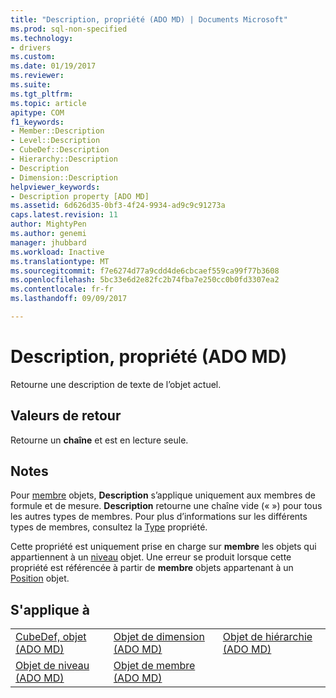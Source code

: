 ```yaml
---
title: "Description, propriété (ADO MD) | Documents Microsoft"
ms.prod: sql-non-specified
ms.technology:
- drivers
ms.custom: 
ms.date: 01/19/2017
ms.reviewer: 
ms.suite: 
ms.tgt_pltfrm: 
ms.topic: article
apitype: COM
f1_keywords:
- Member::Description
- Level::Description
- CubeDef::Description
- Hierarchy::Description
- Description
- Dimension::Description
helpviewer_keywords:
- Description property [ADO MD]
ms.assetid: 6d626d35-0bf3-4f24-9934-ad9c9c91273a
caps.latest.revision: 11
author: MightyPen
ms.author: genemi
manager: jhubbard
ms.workload: Inactive
ms.translationtype: MT
ms.sourcegitcommit: f7e6274d77a9cdd4de6cbcaef559ca99f77b3608
ms.openlocfilehash: 5bc33e6d2e82fc2b74fba7e250cc0b0fd3307ea2
ms.contentlocale: fr-fr
ms.lasthandoff: 09/09/2017

---
```

# <a name="description-property-ado-md"></a>Description, propriété (ADO MD)
Retourne une description de texte de l’objet actuel.  
  
## <a name="return-values"></a>Valeurs de retour  
 Retourne un **chaîne** et est en lecture seule.  
  
## <a name="remarks"></a>Notes  
 Pour [membre](../../../ado/reference/ado-md-api/member-object-ado-md.md) objets, **Description** s’applique uniquement aux membres de formule et de mesure. **Description** retourne une chaîne vide (« ») pour tous les autres types de membres. Pour plus d’informations sur les différents types de membres, consultez la [Type](../../../ado/reference/ado-md-api/type-property-ado-md.md) propriété.  
  
 Cette propriété est uniquement prise en charge sur **membre** les objets qui appartiennent à un [niveau](../../../ado/reference/ado-md-api/level-object-ado-md.md) objet. Une erreur se produit lorsque cette propriété est référencée à partir de **membre** objets appartenant à un [Position](../../../ado/reference/ado-md-api/position-object-ado-md.md) objet.  
  
## <a name="applies-to"></a>S'applique à  
  
||||  
|-|-|-|  
|[CubeDef, objet (ADO MD)](../../../ado/reference/ado-md-api/cubedef-object-ado-md.md)|[Objet de dimension (ADO MD)](../../../ado/reference/ado-md-api/dimension-object-ado-md.md)|[Objet de hiérarchie (ADO MD)](../../../ado/reference/ado-md-api/hierarchy-object-ado-md.md)|  
|[Objet de niveau (ADO MD)](../../../ado/reference/ado-md-api/level-object-ado-md.md)|[Objet de membre (ADO MD)](../../../ado/reference/ado-md-api/member-object-ado-md.md)||

